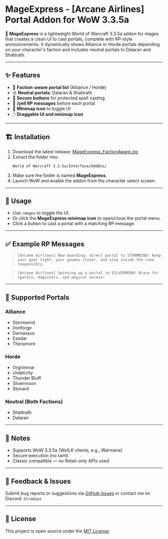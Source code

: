 # MageExpress - [Arcane Airlines] Portal Addon for WoW 3.3.5a

🧙 **MageExpress** is a lightweight World of Warcraft 3.3.5a addon for mages that creates a clean UI to cast portals, complete with RP-style announcements. It dynamically shows Alliance or Horde portals depending on your character's faction and includes neutral portals to Dalaran and Shattrath.

---

## ✨ Features

- 🧭 **Faction-aware portal list** (Alliance / Horde)
- ⚖️ **Neutral portals**: Dalaran & Shattrath
- 🎯 **Secure buttons** for protected spell casting
- 📢 **/yell RP messages** before each portal
- 📌 **Minimap icon** to toggle UI
- 🖱️ **Draggable UI and minimap icon**

---

## 🏗️ Installation

1. Download the latest release: [MageExpress_FactionAware.zip](https://github.com/YourUserName/MageExpress/releases)
2. Extract the folder into:
   ```
   World of Warcraft 3.3.5a/Interface/AddOns/
   ```
3. Make sure the folder is named **MageExpress**.
4. Launch WoW and enable the addon from the character select screen.

---

## 🧪 Usage

- Use `/magex` to toggle the UI.
- Or click the **MageExpress minimap icon** to open/close the portal menu.
- Click a button to cast a portal with a matching RP message.

---

## ✅ Example RP Messages

> `[Arcane Airlines] Now boarding: direct portal to STORMWIND! Keep your gear tight, your gnomes closer, and step inside the rune responsibly.`

> `[Arcane Airlines] Spinning up a portal to SILVERMOON! Brace for sparkle, magisters, and magical excess!`

---

## 🎯 Supported Portals

### Alliance
- Stormwind
- Ironforge
- Darnassus
- Exodar
- Theramore

### Horde
- Orgrimmar
- Undercity
- Thunder Bluff
- Silvermoon
- Stonard

### Neutral (Both Factions)
- Shattrath
- Dalaran

---

## 📌 Notes

- Supports WoW 3.3.5a (WotLK clients, e.g., Warmane)
- Secure execution (no taint)
- Classic compatible — no Retail-only APIs used

---

## 💬 Feedback & Issues

Submit bug reports or suggestions via [GitHub Issues](https://github.com/YourUserName/MageExpress/issues) or contact me on Discord: `Stradios`

---

## 📜 License

This project is open source under the [MIT License](LICENSE).
